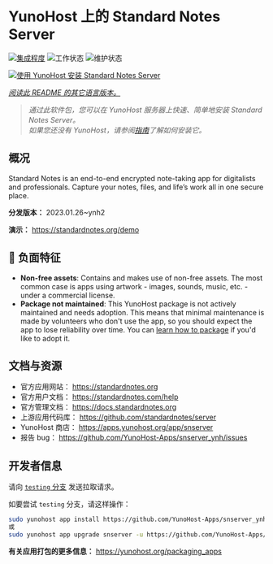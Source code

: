 <!--
注意：此 README 由 <https://github.com/YunoHost/apps/tree/master/tools/readme_generator> 自动生成
请勿手动编辑。
-->

# YunoHost 上的 Standard Notes Server

[![集成程度](https://dash.yunohost.org/integration/snserver.svg)](https://dash.yunohost.org/appci/app/snserver) ![工作状态](https://ci-apps.yunohost.org/ci/badges/snserver.status.svg) ![维护状态](https://ci-apps.yunohost.org/ci/badges/snserver.maintain.svg)

[![使用 YunoHost 安装 Standard Notes Server](https://install-app.yunohost.org/install-with-yunohost.svg)](https://install-app.yunohost.org/?app=snserver)

*[阅读此 README 的其它语言版本。](./ALL_README.md)*

> *通过此软件包，您可以在 YunoHost 服务器上快速、简单地安装 Standard Notes Server。*  
> *如果您还没有 YunoHost，请参阅[指南](https://yunohost.org/install)了解如何安装它。*

## 概况

Standard Notes is an end-to-end encrypted note-taking app for digitalists and professionals. Capture your notes, files, and life’s work all in one secure place.


**分发版本：** 2023.01.26~ynh2

**演示：** <https://standardnotes.org/demo>
## :red_circle: 负面特征

- **Non-free assets**: Contains and makes use of non-free assets. The most common case is apps using artwork - images, sounds, music, etc. - under a commercial license.
- **Package not maintained**: This YunoHost package is not actively maintained and needs adoption. This means that minimal maintenance is made by volunteers who don't use the app, so you should expect the app to lose reliability over time. You can [learn how to package](https://yunohost.org/packaging_apps_intro) if you'd like to adopt it.

## 文档与资源

- 官方应用网站： <https://standardnotes.org>
- 官方用户文档： <https://standardnotes.com/help>
- 官方管理文档： <https://docs.standardnotes.org>
- 上游应用代码库： <https://github.com/standardnotes/server>
- YunoHost 商店： <https://apps.yunohost.org/app/snserver>
- 报告 bug： <https://github.com/YunoHost-Apps/snserver_ynh/issues>

## 开发者信息

请向 [`testing` 分支](https://github.com/YunoHost-Apps/snserver_ynh/tree/testing) 发送拉取请求。

如要尝试 `testing` 分支，请这样操作：

```bash
sudo yunohost app install https://github.com/YunoHost-Apps/snserver_ynh/tree/testing --debug
或
sudo yunohost app upgrade snserver -u https://github.com/YunoHost-Apps/snserver_ynh/tree/testing --debug
```

**有关应用打包的更多信息：** <https://yunohost.org/packaging_apps>
